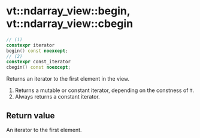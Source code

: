 vt::ndarray_view::begin, vt::ndarray_view::cbegin
=================================================

```c++
// (1)
constexpr iterator
begin() const noexcept;
// (2)
constexpr const_iterator
cbegin() const noexcept;
```

Returns an iterator to the first element in the view.

1. Returns a mutable or constant iterator, depending on the constness of `T`.
2. Always returns a constant iterator.

Return value
------------

An iterator to the first element.
